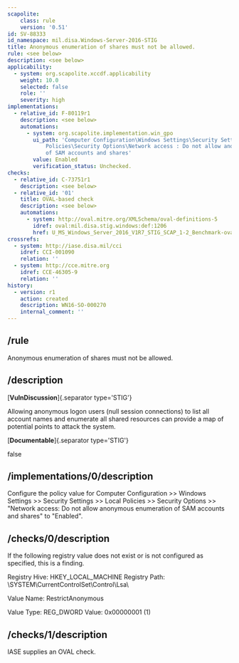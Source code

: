 ```yaml
---
scapolite:
    class: rule
    version: '0.51'
id: SV-88333
id_namespace: mil.disa.Windows-Server-2016-STIG
title: Anonymous enumeration of shares must not be allowed.
rule: <see below>
description: <see below>
applicability:
  - system: org.scapolite.xccdf.applicability
    weight: 10.0
    selected: false
    role: ''
    severity: high
implementations:
  - relative_id: F-80119r1
    description: <see below>
    automations:
      - system: org.scapolite.implementation.win_gpo
        ui_path: 'Computer Configuration\Windows Settings\Security Settings\Local
            Policies\Security Options\Network access : Do not allow anonymous enumeration
            of SAM accounts and shares'
        value: Enabled
        verification_status: Unchecked.
checks:
  - relative_id: C-73751r1
    description: <see below>
  - relative_id: '01'
    title: OVAL-based check
    description: <see below>
    automations:
      - system: http://oval.mitre.org/XMLSchema/oval-definitions-5
        idref: oval:mil.disa.stig.windows:def:1206
        href: U_MS_Windows_Server_2016_V1R7_STIG_SCAP_1-2_Benchmark-oval.xml
crossrefs:
  - system: http://iase.disa.mil/cci
    idref: CCI-001090
    relation: ''
  - system: http://cce.mitre.org
    idref: CCE-46305-9
    relation: ''
history:
  - version: r1
    action: created
    description: WN16-SO-000270
    internal_comment: ''
---
```



## /rule

Anonymous enumeration of shares must not be allowed.

## /description

[**VulnDiscussion**]{.separator type='STIG'}

Allowing anonymous logon users (null session connections) to list all account names and enumerate all shared resources can provide a map of potential points to attack the system.

[**Documentable**]{.separator type='STIG'}

false

## /implementations/0/description

Configure the policy value for Computer Configuration >> Windows Settings >> Security Settings >> Local Policies >> Security Options >> "Network access: Do not allow anonymous enumeration of SAM accounts and shares" to "Enabled".

## /checks/0/description

If the following registry value does not exist or is not configured as specified, this is a finding.

Registry Hive: HKEY_LOCAL_MACHINE
Registry Path: \SYSTEM\CurrentControlSet\Control\Lsa\

Value Name: RestrictAnonymous

Value Type: REG_DWORD
Value: 0x00000001 (1)

## /checks/1/description

IASE supplies an OVAL check.
